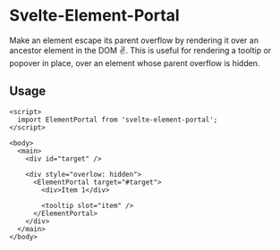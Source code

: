 # Svelte-Element-Portal

Make an element escape its parent overflow by rendering it over an ancestor element in the DOM :v:. This is useful for rendering a tooltip or popover in place, over an element whose parent overflow is hidden.

## Usage

```svelte
<script>
  import ElementPortal from 'svelte-element-portal';
</script>

<body>
  <main>
    <div id="target" />

    <div style="overlow: hidden">
      <ElementPortal target="#target">
        <div>Item 1</div>
        
        <tooltip slot="item" />
      </ElementPortal>
    </div>
  </main>
</body>
```
